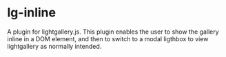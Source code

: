 # lg-inline
A plugin for lightgallery.js. This plugin enables the user to show the gallery inline in a DOM element, and then to switch to a modal ligthbox to view lightgallery as normally intended.
